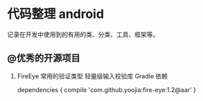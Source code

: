 # 代码整理  android
记录在开发中使用到的有用的类、分类、工具、框架等。

## @优秀的开源项目
1. FireEye 常用的验证类型 轻量级输入校验库 
    Gradle 依赖  
    
    dependencies {
        compile 'com.github.yoojia:fire-eye:1.2@aar'
    }


